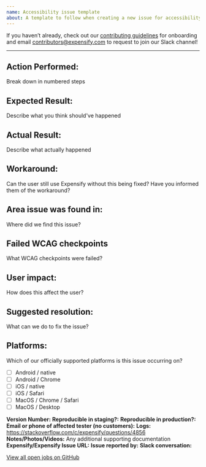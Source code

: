 ```yaml
---
name: Accessibility issue template
about: A template to follow when creating a new issue for accessibility failures
---
```


If you haven’t already, check out our [contributing guidelines](https://github.com/Expensify/ReactNativeChat/blob/main/contributingGuides/CONTRIBUTING.md) for onboarding and email contributors@expensify.com to request to join our Slack channel!

---

## Action Performed:

Break down in numbered steps

## Expected Result:

Describe what you think should've happened

## Actual Result:

Describe what actually happened

## Workaround:

Can the user still use Expensify without this being fixed? Have you informed them of the workaround?

## Area issue was found in:

Where did we find this issue?

## Failed WCAG checkpoints

What WCAG checkpoints were failed?

## User impact:

How does this affect the user?

## Suggested resolution:

What can we do to fix the issue?

## Platforms:

<!---
Check off any platforms that are affected by this issue
--->

Which of our officially supported platforms is this issue occurring on?

-   [ ] Android / native
-   [ ] Android / Chrome
-   [ ] iOS / native
-   [ ] iOS / Safari
-   [ ] MacOS / Chrome / Safari
-   [ ] MacOS / Desktop

**Version Number:**
**Reproducible in staging?:**
**Reproducible in production?:**
**Email or phone of affected tester (no customers):**
**Logs:** https://stackoverflow.com/c/expensify/questions/4856
**Notes/Photos/Videos:** Any additional supporting documentation
**Expensify/Expensify Issue URL:**
**Issue reported by:**
**Slack conversation:**

[View all open jobs on GitHub](https://github.com/Expensify/App/issues?q=is%3Aopen+is%3Aissue+label%3A%22Help+Wanted%22)

